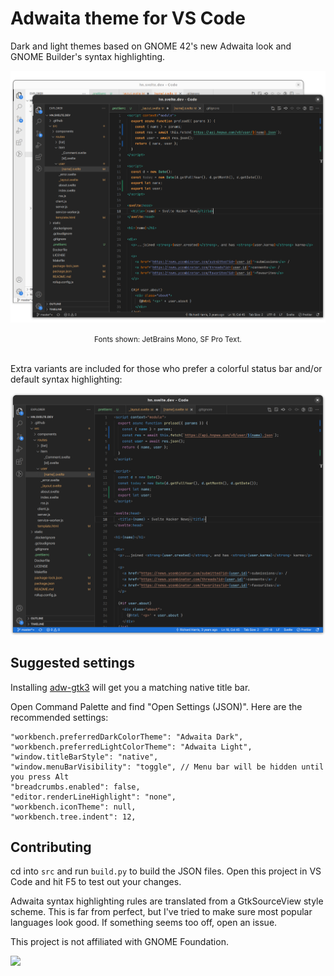 # Adwaita theme for VS Code

Dark and light themes based on GNOME 42's new Adwaita look and GNOME Builder's syntax highlighting.

![Screenshot showing dark and light themes](assets/screenshot.png)
<small><center>Fonts shown: JetBrains Mono, SF Pro Text.</center></small>
<br>

Extra variants are included for those who prefer a colorful status bar and/or default syntax highlighting:

![Screenshot showing extra theme variations](assets/screenshot_extra.png)<br>

## Suggested settings

Installing [adw-gtk3](https://github.com/lassekongo83/adw-gtk3) will get you a matching native title bar.

Open Command Palette and find "Open Settings (JSON)". Here are the recommended settings:

```jsonc
"workbench.preferredDarkColorTheme": "Adwaita Dark",
"workbench.preferredLightColorTheme": "Adwaita Light",
"window.titleBarStyle": "native",
"window.menuBarVisibility": "toggle", // Menu bar will be hidden until you press Alt
"breadcrumbs.enabled": false,
"editor.renderLineHighlight": "none",
"workbench.iconTheme": null,
"workbench.tree.indent": 12,
```

## Contributing

cd into `src` and run `build.py` to build the JSON files. Open this project in VS Code and hit F5 to test out your changes.

Adwaita syntax highlighting rules are translated from a GtkSourceView style scheme. This is far from perfect, but I've tried to make sure most popular languages look good. If something seems too off, open an issue.

This project is not affiliated with GNOME Foundation.

[<img src="https://img.shields.io/badge/donate-crypto-yellow">](https://pious.dev/donate)
